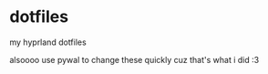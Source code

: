 # dotfiles
my hyprland dotfiles

alsoooo use pywal to change these quickly cuz that's what i did :3
